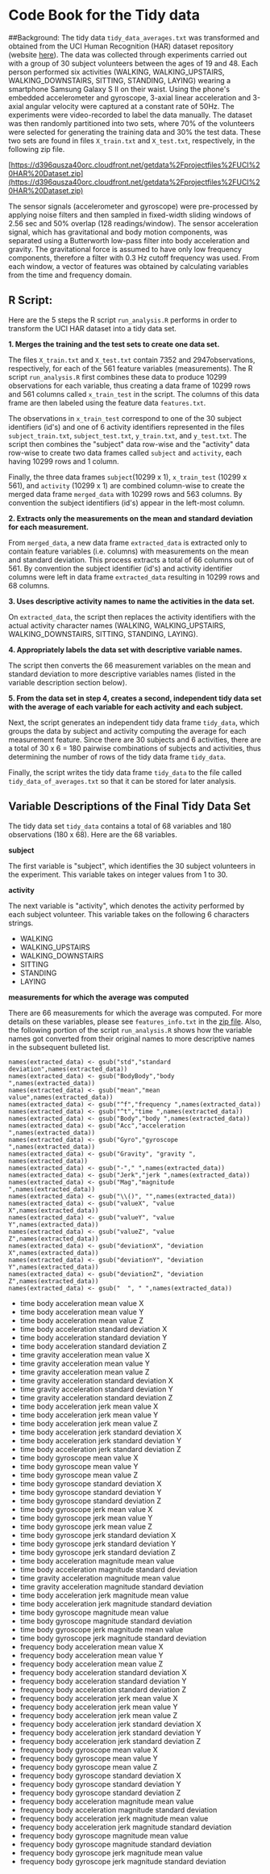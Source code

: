 ﻿﻿﻿﻿﻿﻿﻿﻿﻿﻿﻿﻿﻿﻿﻿﻿﻿﻿﻿﻿# Code Book for the Tidy data ##Background: The tidy data `tidy_data_averages.txt` was transformed and obtained from the UCI Human Recognition (HAR) dataset repository (website [here](http://archive.ics.uci.edu/ml/datasets/Human+Activity+Recognition+Using+Smartphones)). The data was collected through experiments carried out with a group of 30 subject volunteers between the ages of 19 and 48. Each person performed six activities (WALKING, WALKING\_UPSTAIRS, WALKING\_DOWNSTAIRS, SITTING, STANDING, LAYING) wearing a smartphone Samsung Galaxy S II on their waist. Using the phone's embedded accelerometer and gyroscope, 3-axial linear acceleration and 3-axial angular velocity were captured at a constant rate of 50Hz. The experiments were video-recorded to label the data manually. The dataset was then randomly partitioned into two sets, where 70% of the volunteers were selected for generating the training data and 30% the test data. These two sets are found in files `X_train.txt` and `X_test.txt`, respectively, in the following zip file.[https://d396qusza40orc.cloudfront.net/getdata%2Fprojectfiles%2FUCI%20HAR%20Dataset.zip](https://d396qusza40orc.cloudfront.net/getdata%2Fprojectfiles%2FUCI%20HAR%20Dataset.zip)The sensor signals (accelerometer and gyroscope) were pre-processed by applying noise filters and then sampled in fixed-width sliding windows of 2.56 sec and 50% overlap (128 readings/window). The sensor acceleration signal, which has gravitational and body motion components, was separated using a Butterworth low-pass filter into body acceleration and gravity. The gravitational force is assumed to have only low frequency components, therefore a filter with 0.3 Hz cutoff frequency was used. From each window, a vector of features was obtained by calculating variables from the time and frequency domain.## R Script:Here are the 5 steps the R script `run_analysis.R` performs in order to transform the UCI HAR dataset into a tidy data set.**1. Merges the training and the test sets to create one data set.**The files `X_train.txt` and `X_test.txt` contain 7352 and 2947observations, respectively, for each of the 561 feature variables (measurements). The R script `run_analysis.R` first combines these data to produce 10299 observations for each variable, thus creating a data frame of 10299 rows and 561 columns called `x_train_test` in the script. The columns of this data frame are then labeled using the feature data `features.txt`.The observations in `x_train_test` correspond to one of the 30 subject identifiers (id's) and one of 6 activity identifiers represented in the files `subject_train.txt`, `subject_test.txt`, `y_train.txt`, and `y_test.txt`. The script then combines the "subject" data row-wise and the "activity" data row-wise to create two data frames called `subject` and `activity`, each having 10299 rows and 1 column.Finally, the three data frames `subject`(10299 x 1), `x_train_test` (10299 x 561), and `activity` (10299 x 1) are combined column-wise to create the merged data frame `merged_data` with 10299 rows and 563 columns. By convention the subject identifiers (id's) appear in the left-most column.**2. Extracts only the measurements on the mean and standard deviation for each measurement.**From `merged_data`, a new data frame `extracted_data` is extracted only to contain feature variables (i.e. columns) with measurements on the mean and standard deviation. This process extracts a total of 66 columns out of 561. By convention the subject identifier (id's) and activity identifier columns were left in data frame `extracted_data` resulting in 10299 rows and 68 columns. **3. Uses descriptive activity names to name the activities in the data set.**On `extracted_data`, the script then replaces the activity identifiers with the actual activity character names (WALKING, WALKING\_UPSTAIRS, WALKING\_DOWNSTAIRS, SITTING, STANDING, LAYING).**4. Appropriately labels the data set with descriptive variable names.**The script then converts the 66 measurement variables on the mean and standard deviation to more descriptive variables names (listed in the variable description section below).**5. From the data set in step 4, creates a second, independent tidy data set with the average of each variable for each activity and each subject.**Next, the script generates an independent tidy data frame `tidy_data`, which groups the data by subject and activity computing the average for each measurement feature. Since there are 30 subjects and 6 activities, there are a total of 30 x 6 = 180 pairwise combinations of subjects and activities, thus determining the number of rows of the tidy data frame `tidy_data`. Finally, the script writes the tidy data frame `tidy_data` to the file called `tidy_data_of_averages.txt` so that it can be stored for later analysis.## Variable Descriptions of the Final Tidy Data SetThe tidy data set `tidy_data` contains a total of 68 variables and 180 observations (180 x 68). Here are the 68 variables.**subject**The first variable is "subject", which identifies the 30 subject volunteers in the experiment. This variable takes on integer values from 1 to 30. **activity**The next variable is "activity", which denotes the activity performed by each subject volunteer. This variable takes on the following 6 characters strings.* WALKING* WALKING\_UPSTAIRS* WALKING\_DOWNSTAIRS* SITTING* STANDING* LAYING**measurements for which the average was computed**There are 66 measurements for which the average was computed. For more details on these variables, please see `features_info.txt` in the [zip file](https://d396qusza40orc.cloudfront.net/getdata%2Fprojectfiles%2FUCI%20HAR%20Dataset.zip). Also, the following portion of the script  `run_analysis.R` shows how the variable names got converted from their original names to more descriptive names in the subsequent bulleted list.````names(extracted_data) <- gsub("std","standard deviation",names(extracted_data))names(extracted_data) <- gsub("BodyBody","body ",names(extracted_data))names(extracted_data) <- gsub("mean","mean value",names(extracted_data))names(extracted_data) <- gsub("^f","frequency ",names(extracted_data))names(extracted_data) <- gsub("^t","time ",names(extracted_data))names(extracted_data) <- gsub("Body","body ",names(extracted_data))names(extracted_data) <- gsub("Acc","acceleration ",names(extracted_data))names(extracted_data) <- gsub("Gyro","gyroscope ",names(extracted_data))names(extracted_data) <- gsub("Gravity", "gravity ", names(extracted_data))names(extracted_data) <- gsub("-"," ",names(extracted_data))names(extracted_data) <- gsub("Jerk","jerk ",names(extracted_data))names(extracted_data) <- gsub("Mag","magnitude ",names(extracted_data))names(extracted_data) <- gsub("\\()", "",names(extracted_data))names(extracted_data) <- gsub("valueX", "value X",names(extracted_data))names(extracted_data) <- gsub("valueY", "value Y",names(extracted_data))names(extracted_data) <- gsub("valueZ", "value Z",names(extracted_data))names(extracted_data) <- gsub("deviationX", "deviation X",names(extracted_data))names(extracted_data) <- gsub("deviationY", "deviation Y",names(extracted_data))names(extracted_data) <- gsub("deviationZ", "deviation Z",names(extracted_data))names(extracted_data) <- gsub("  ", " ",names(extracted_data))````* time body acceleration mean value X                          * time body acceleration mean value Y                          * time body acceleration mean value Z                          * time body acceleration standard deviation X                  * time body acceleration standard deviation Y                  * time body acceleration standard deviation Z                  * time gravity acceleration mean value X                       * time gravity acceleration mean value Y                       * time gravity acceleration mean value Z                       * time gravity acceleration standard deviation X               * time gravity acceleration standard deviation Y               * time gravity acceleration standard deviation Z               * time body acceleration jerk mean value X                     * time body acceleration jerk mean value Y                     * time body acceleration jerk mean value Z                     * time body acceleration jerk standard deviation X             * time body acceleration jerk standard deviation Y             * time body acceleration jerk standard deviation Z             * time body gyroscope mean value X                             * time body gyroscope mean value Y                             * time body gyroscope mean value Z                             * time body gyroscope standard deviation X                     * time body gyroscope standard deviation Y                     * time body gyroscope standard deviation Z                     * time body gyroscope jerk mean value X                        * time body gyroscope jerk mean value Y                        * time body gyroscope jerk mean value Z                        * time body gyroscope jerk standard deviation X                * time body gyroscope jerk standard deviation Y                * time body gyroscope jerk standard deviation Z                * time body acceleration magnitude mean value                  * time body acceleration magnitude standard deviation          * time gravity acceleration magnitude mean value               * time gravity acceleration magnitude standard deviation       * time body acceleration jerk magnitude mean value             * time body acceleration jerk magnitude standard deviation     * time body gyroscope magnitude mean value                     * time body gyroscope magnitude standard deviation             * time body gyroscope jerk magnitude mean value                * time body gyroscope jerk magnitude standard deviation        * frequency body acceleration mean value X                     * frequency body acceleration mean value Y                     * frequency body acceleration mean value Z                     * frequency body acceleration standard deviation X             * frequency body acceleration standard deviation Y             * frequency body acceleration standard deviation Z             * frequency body acceleration jerk mean value X                * frequency body acceleration jerk mean value Y                * frequency body acceleration jerk mean value Z                * frequency body acceleration jerk standard deviation X        * frequency body acceleration jerk standard deviation Y        * frequency body acceleration jerk standard deviation Z        * frequency body gyroscope mean value X                        * frequency body gyroscope mean value Y                        * frequency body gyroscope mean value Z                        * frequency body gyroscope standard deviation X                * frequency body gyroscope standard deviation Y                * frequency body gyroscope standard deviation Z                * frequency body acceleration magnitude mean value             * frequency body acceleration magnitude standard deviation     * frequency body acceleration jerk magnitude mean value        * frequency body acceleration jerk magnitude standard deviation* frequency body gyroscope magnitude mean value                * frequency body gyroscope magnitude standard deviation        * frequency body gyroscope jerk magnitude mean value           * frequency body gyroscope jerk magnitude standard deviation